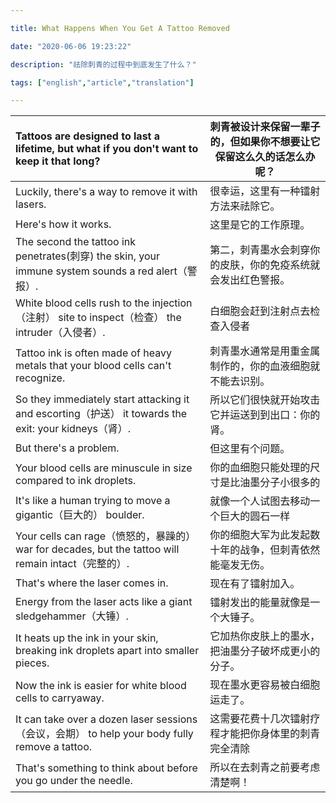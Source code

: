 ```yaml
---

title: What Happens When You Get A Tattoo Removed

date: "2020-06-06 19:23:22"

description: "祛除刺青的过程中到底发生了什么？"

tags: ["english","article","translation"]

---
```


| Tattoos are designed to last a lifetime, but what if you don't want to keep it that long? | 刺青被设计来保留一辈子的，但如果你不想要让它保留这么久的话怎么办呢？ |
| :----------------------------------------------------------- | ------------------------------------------------------------ |
| Luckily, there's a way to remove it with lasers.             | 很幸运，这里有一种镭射方法来祛除它。                         |
| Here's how it works.                                         | 这里是它的工作原理。                                         |
| The second the tattoo ink penetrates(刺穿) the skin, your immune system sounds a red alert（警报）. | 第二，刺青墨水会刺穿你的皮肤，你的免疫系统就会发出红色警报。 |
| White blood cells rush to the injection（注射） site to inspect（检查） the intruder（入侵者）. | 白细胞会赶到注射点去检查入侵者                               |
| Tattoo ink is often made of heavy metals that your blood cells can't recognize. | 刺青墨水通常是用重金属制作的，你的血液细胞就不能去识别。     |
| So they immediately start attacking it and escorting（护送） it towards the exit: your kidneys（肾）. | 所以它们很快就开始攻击它并运送到到出口：你的肾。             |
| But there's a problem.                                       | 但这里有个问题。                                             |
| Your blood cells are minuscule in size compared to ink droplets. | 你的血细胞只能处理的尺寸是比油墨分子小很多的                 |
| It's like a human trying to move a gigantic（巨大的） boulder. | 就像一个人试图去移动一个巨大的圆石一样                       |
| Your cells can rage（愤怒的，暴躁的） war for decades, but the tattoo will remain intact（完整的）. | 你的细胞大军为此发起数十年的战争，但刺青依然能毫发无伤。     |
| That's where the laser comes in.                             | 现在有了镭射加入。                                           |
| Energy from the laser acts like a giant sledgehammer（大锤）. | 镭射发出的能量就像是一个大锤子。                             |
| It heats up the ink in your skin, breaking ink droplets apart into smaller pieces. | 它加热你皮肤上的墨水，把油墨分子破坏成更小的分子。           |
| Now the ink is easier for white blood cells to carryaway.    | 现在墨水更容易被白细胞运走了。                               |
| It can take over a dozen laser sessions（会议，会期） to help your body fully remove a tattoo. | 这需要花费十几次镭射疗程才能把你身体里的刺青完全清除         |
| That's something to think about before you go under the needle. | 所以在去刺青之前要考虑清楚啊！                               |